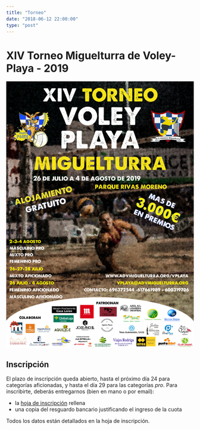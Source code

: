 ```yaml
---
title: "Torneo"
date: "2018-06-12 22:00:00"
type: "post"
---
```


<!--
<aside>
<h3>Secciones</h3>
<a href="inscripcion.jpg">Hoja de Inscripción</a>
<p><a href="horarios.html">Horario</a></p>
<p><a href="clasificacion.html">Grupos y Resultados</a></p>
<!-- <p><a href="eliminatorias.html">Eliminatorias</a></p> ->
<p><a href="#juventud">Torneo de la Juventud</a></p>
<p>
Si tienes alguna duda, puedes escribirnos
a <a href="mailto:vplaya@advmiguelturra.org">vplaya@advmiguelturra.org</a>
</p>
</aside>
-->

# XIV Torneo Miguelturra de Voley-Playa - 2019

<img src="cartel-torneo.jpg" width="640">

<!-- La duodécima edición del Torneo Miguelturra de Voley-Playa se -->
<!-- celebrará este año del 28 de Julio al 6 de Agosto de 2017. Contaremos -->
<!-- con las nuevas instalaciones para deportes de arena, con gradas -->
<!-- incorporadas, sistema de riego automático y mayor superficie de arena. -->

<!-- Algunas categorías PRO cuentan con una dotación en metálico de más de -->
<!-- 500€ para el ganador. -->

<!-- **El sorteo de los grupos se realizará el día 28 de Julio en las -->
<!-- instalaciones del parque.** -->

<!-- El primer sábado de torneo, día 29 de Julio, se compaginará con la -->
<!-- celebración del Campeonato Regional Senior de Voley-Playa, -->
<!-- clasificatorio para el Campeonato de España. Parejas de toda la región -->
<!-- competirán en Miguelturra por el derecho a representar a Castilla-La -->
<!-- Mancha en el Campeonato nacional. -->


## Inscripción

El plazo de inscripción queda abierto, hasta el próximo día 24 para
categorías aficionadas, y hasta el día 29 para las categorías
_pro_. Para inscribirte, deberás entregarnos (bien en mano o por
email):

- la [hoja de inscripción](TRIPTICOvp2019.pdf) rellena
- una copia del resguardo bancario justificando el ingreso de la cuota

Todos los datos están detallados en la hoja de inscripción.

<!--
Cuotas de inscripción:

 - Masculino y Femenino Pro: 30€ por pareja
 - Resto de categorías: 24€ por pareja

## Categorías

- Masculino Pro
- Femenino Pro
- Mixto Pro
- Aficionado
- Mixto Aficionado (esta categoría sólo compite los días 28, 29 y 30)

## Formato de Competición

Los partidos se disputarán al mejor de 3 sets, de 15 puntos. El tercer
set tendrá un máximo de 11 puntos.

Se limitan las plazas en cada categoría, como sigue:

- MASC: 20 equipos
- FEM: 16 equipos
- MIX: 24 equipos
- AFICIONADOS: 44 equipos
- MIXTO AFI: 16 equipos

Se disputará primero una fase de grupos, estilo liga, pasando después
a la fase de eliminatorias.

Después de la fase de grupos, los mejores clasificados pasarán a la
fase de eliminantorias. A igual cociente de sets, se mirará el
cociente de puntos totales. Si persiste el empate y fuera necesario
deshacerlo, se decidirá a cara o cruz.

Para las eliminatorias, se clasificarán:

- 8 equipos en categoría Masculina Pro
- 8 equipos en categoría Femenina Pro
- 12 equipos en categoría Mixto Pro
- 16 equipos en categoría Aficionados
- 8 equipos en categoría Aficionados Mixto

Las eliminatorias se jugarán a un sólo partido (eliminatoria directa),
y según los cuadros establecidos por la RFEVB.

## VIII Torneo Voley-Playa de la Juventud

Como todos los años el Torneo de la Juventud servirá de telonero al
torneo absoluto, donde cada año encontramos a lo mejor de nuestra
cantera e incluso de las localidades cercanas y en el que los
protagonistas son los más jóvenes, toda la información en el cartel
adjunto:

![Cartel del Torneo de la Juventud](cartel-torneo-juventud.jpg)

## Acuerdos Legales

1. La Organización no se hace responsable de cualquier accidente o
   lesión que puedan sufrir los jugadores, quienes reconocen actuar
   por su propia cuenta y riesgo.
1. La Organización se reserva el derecho a tomar fotografías y/o
   vídeos de los participantes durante el torneo. Dichas imágenes
   podrán ser luego utilizadas en medios públicos (incluyendo, pero
   sin limitarse a: internet, cartelería y prensa) con fines
   divulgativos y promocionales de las actividades del ADV
   Miguelturra.
1. Los horarios establecidos en la web y en los paneles informativos
   en el lugar del evento son orientativos, y sujetos a variación por
   las características del torneo y circunstancias ajenas a nuestro
   control. La Organización se reserva el derecho a modificar dichos
   horarios.
1. A pesar de que la Organización se compromete a hacer lo posible
   para adecuar los horarios de juego a las necesidades de cada uno,
   no se garantiza que esto sea siempre posible. La incomparecencia de
   un equipo al inicio del partido podrá suponer la pérdida de ese
   partido por 2-0 (15-0, 15-0).
1. Las disponibilidad de tallas de camisetas está sujeta a la
   existencia de las mismas. No se garantiza la disponibilidad.
1. La formalización de la inscripción en el torneo implica la
   aceptación de estas condiciones.

## Localización

<iframe scrolling="no" marginheight="0" marginwidth="0"
src="https://maps.google.es/maps?t=h&amp;ie=UTF8&amp;ll=38.960393,-3.882521&amp;spn=0.000671,0.001032&amp;z=21&amp;output=embed"
width="700" height="350" frameborder="0">
</iframe>

[Ver mapa más grande](https://maps.google.es/maps?t=h&ie=UTF8&ll=38.960393,-3.882521&spn=0.000671,0.001032&z=21&source=embed)


## Empresas Colaboradoras

<img src="http://www.advmiguelturra.org/logos/piel-lozano.svg" height="64">
<img src="http://www.advmiguelturra.org/logos/cepsa-carrefour.svg" height="64">
<img src="http://www.advmiguelturra.org/logos/enova.jpg" height="64">
<img src="http://www.advmiguelturra.org/logos/errea.svg" height="64">
<img src="http://www.advmiguelturra.org/logos/meson-casa-loren.svg" height="64">
<img src="http://www.advmiguelturra.org/logos/viajes-rodrigo.jpg" height="64">
<img src="http://www.advmiguelturra.org/logos/globalcaja-2.jpg" height="64">
<img src="http://www.advmiguelturra.org/logos/acergom.png" height="64">
<img src="http://www.advmiguelturra.org/logos/tresa-automocion.png" height="64">
<img src="http://www.advmiguelturra.org/logos/panreal.png" height="64">
<img src="http://www.advmiguelturra.org/logos/polaroid.svg" height="64">
<img src="http://www.advmiguelturra.org/logos/centro-deportivo-muevete.jpg" height="64">
<img src="http://www.advmiguelturra.org/logos/comercial-ulimancha.jpg" height="92">
<img src="http://www.advmiguelturra.org/logos/hotel-carlota.svg" height="92">
<img src="http://www.advmiguelturra.org/logos/gestion-integral.png" height="92">
<img src="http://www.advmiguelturra.org/logos/hervas-majan.jpg" height="92">
<img src="http://www.advmiguelturra.org/logos/joseangel-barbershop.svg" height="92">
<img src="http://www.advmiguelturra.org/logos/lavanderia-azul.jpg" height="92">
<img src="http://www.advmiguelturra.org/logos/julian-tejidos.jpg" height="92">
<img src="http://www.advmiguelturra.org/logos/usc-centro-integral-distribucion.jpg" height="92">
<img src="http://www.advmiguelturra.org/logos/meson-las-tejas.png" height="92">
<img src="http://www.advmiguelturra.org/logos/optica-lara.svg" height="92">
<img src="http://www.advmiguelturra.org/logos/punto-didot.svg" height="92">
<img src="http://www.advmiguelturra.org/logos/mahou.svg" height="92">
<img src="http://www.advmiguelturra.org/logos/cafeteria-ramon-2.jpg" height="92">
<img src="http://www.advmiguelturra.org/logos/carburantes-san-isidro.svg" height="92">
<img src="http://www.advmiguelturra.org/logos/casa-pepe.png" height="92">
<img src="http://www.advmiguelturra.org/logos/aquilice.jpg" height="92">
<img src="http://www.advmiguelturra.org/logos/cervantes-catering.png" height="92">
<img src="http://www.advmiguelturra.org/logos/antigua-bodega.jpg" height="92">
<img src="http://www.advmiguelturra.org/logos/mobile-phone.jpg" height="92">
-->
